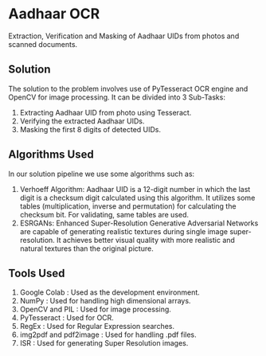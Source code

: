 # Aadhaar OCR
Extraction, Verification and Masking of Aadhaar UIDs from photos and scanned documents.

## Solution

The solution to the problem involves use of PyTesseract OCR engine and OpenCV for image processing. It can be divided into 3 Sub-Tasks:
1. Extracting Aadhaar UID from photo using Tesseract.
2. Verifying the extracted Aadhaar UIDs.
3. Masking the first 8 digits of detected UIDs.

## Algorithms Used

In our solution pipeline we use some algorithms such as:
1. Verhoeff Algorithm: Aadhaar UID is a 12-digit number in which the last digit is a checksum digit calculated using this algorithm. It utilizes some tables (multiplication, inverse and permutation) for calculating the checksum bit. For validating, same tables are used.
2. ESRGANs: Enhanced Super-Resolution Generative Adversarial Networks are capable of generating realistic textures during single image super-resolution. It achieves better visual quality with more realistic and natural textures than the original picture.

## Tools Used
1) Google Colab : Used as the development environment.
2) NumPy : Used for handling high dimensional arrays.
3) OpenCV and PIL : Used for image processing.
4) PyTesseract : Used for OCR.
5) RegEx : Used for Regular Expression searches.
6) img2pdf and pdf2image : Used for handling .pdf files.
7) ISR : Used for generating Super Resolution images.
